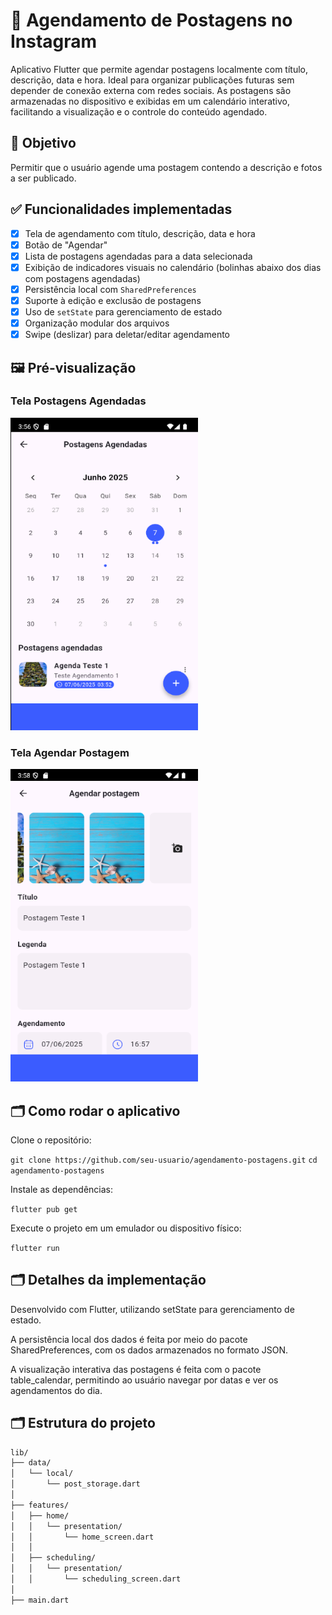 # 📅 Agendamento de Postagens no Instagram

Aplicativo Flutter que permite agendar postagens localmente com título, descrição, data e hora. Ideal para organizar publicações futuras sem depender de conexão externa com redes sociais. As postagens são armazenadas no dispositivo e exibidas em um calendário interativo, facilitando a visualização e o controle do conteúdo agendado.

## 🎯 Objetivo

Permitir que o usuário agende uma postagem contendo a descrição e fotos a ser publicado.

## ✅ Funcionalidades implementadas

- [x] Tela de agendamento com título, descrição, data e hora
- [x] Botão de "Agendar"
- [x] Lista de postagens agendadas para a data selecionada
- [x] Exibição de indicadores visuais no calendário (bolinhas abaixo dos dias com postagens agendadas)
- [x] Persistência local com `SharedPreferences`
- [x] Suporte à edição e exclusão de postagens
- [x] Uso de `setState` para gerenciamento de estado
- [x] Organização modular dos arquivos
- [x] Swipe (deslizar) para deletar/editar agendamento

## 🖼️ Pré-visualização

### Tela Postagens Agendadas

<img src="assets/images/postagens-agendadas.png" width="300" height="500" />

### Tela Agendar Postagem

<img src="assets/images/agendar-postagem.png" width="300" height="500" />

## 🗂 Como rodar o aplicativo

Clone o repositório:

`git clone https://github.com/seu-usuario/agendamento-postagens.git`
`cd agendamento-postagens`

Instale as dependências:

`flutter pub get`

Execute o projeto em um emulador ou dispositivo físico:

`flutter run`

## 🗂 Detalhes da implementação

Desenvolvido com Flutter, utilizando setState para gerenciamento de estado.

A persistência local dos dados é feita por meio do pacote SharedPreferences, com os dados armazenados no formato JSON.

A visualização interativa das postagens é feita com o pacote table_calendar, permitindo ao usuário navegar por datas e ver os agendamentos do dia.

## 🗂 Estrutura do projeto

```bash
lib/
├── data/
│   └── local/
│       └── post_storage.dart
│
├── features/
│   ├── home/
│   │   └── presentation/
│   │       └── home_screen.dart
│   │
│   ├── scheduling/
│   │   └── presentation/
│   │       └── scheduling_screen.dart
│
├── main.dart

```
